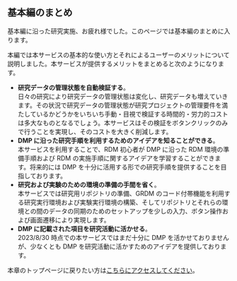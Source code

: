 ## 基本編のまとめ

基本編に沿った研究実施、お疲れ様でした。このページでは基本編のまとめに入ります。

本編では本サービスの基本的な使い方とそれによるユーザーのメリットについて説明しました。本サービスが提供するメリットをまとめると次のようになります。

* **研究データの管理状態を自動検証する**。   
    日々の研究により研究データの管理状態は変化し、研究データも増えていきます。その状況で研究データの管理状態が研究プロジェクトの管理要件を満たしているかどうかをいちいち手動・目視で検証する時間的・労力的コストは多大なものとなるでしょう。本サービスはその検証をボタンクリックのみで行うことを実現し、そのコストを大きく削減します。
* **DMP に沿った研究手順を利用するためのアイデアを知ることができる**。   
    本サービスを利用することで、RDM 初心者が DMP に沿った RDM 環境の準備手順および RDM の実施手順に関するアイデアを学習することができます。将来的には DMP を十分に活用する形での研究手順を提供することを目指しております。
* **研究および実験のための環境の準備の手間を省く**。   
    本サービスでは研究用リポジトリの準備、GRDM のコード付帯機能を利用する研究実行環境および実験実行環境の構築、そしてリポジトリとそれらの環境との間のデータの同期のためのセットアップを少しの入力、ボタン操作および画面遷移により実現します。
* **DMP に記載された項目を研究活動に活かせる**。   
    2023/8/30 時点での本サービスではまだ十分に DMP を活かせておりませんが、少なくとも DMP を研究活動に活かすためのアイデアを提供しております。

本章のトップページに戻りたい方は[こちらにアクセスしてください](./top.md)。
